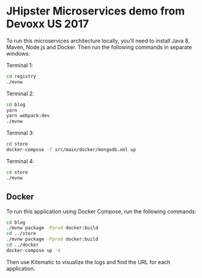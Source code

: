 # JHipster Microservices demo from Devoxx US 2017

To run this microservices architecture locally, you'll need to install Java 8, Maven, Node.js and Docker. Then run the following commands in separate windows:

Terminal 1:
```bash
cd registry
./mvnw
```

Terminal 2:
```bash
cd blog
yarn
yarn webpack:dev
./mvnw
```

Terminal 3:
```bash
cd store
docker-compose -f src/main/docker/mongodb.xml up
```

Terminal 4:
```bash
cd store
./mvnw
```

## Docker ##

To run this application using Docker Compose, run the following commands:

```bash
cd blog 
./mvnw package -Pprod docker:build
cd ../store
./mvnw package -Pprod docker:build
cd ../docker
docker-compose up -d
```

Then use Kitematic to visualize the logs and find the URL for each application.
